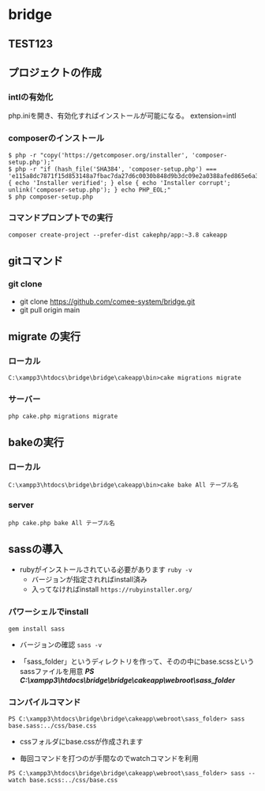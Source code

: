 # bridge
## TEST123


## プロジェクトの作成
### intlの有効化
php.iniを開き、有効化すればインストールが可能になる。
extension=intl

### composerのインストール
```
$ php -r "copy('https://getcomposer.org/installer', 'composer-setup.php');"
$ php -r "if (hash_file('SHA384', 'composer-setup.php') === 'e115a8dc7871f15d853148a7fbac7da27d6c0030b848d9b3dc09e2a0388afed865e6a3d6b3c0fad45c48e2b5fc1196ae') { echo 'Installer verified'; } else { echo 'Installer corrupt'; unlink('composer-setup.php'); } echo PHP_EOL;"
$ php composer-setup.php
```

### コマンドプロンプトでの実行
```
composer create-project --prefer-dist cakephp/app:~3.8 cakeapp
```

## gitコマンド
### git clone
- git clone https://github.com/comee-system/bridge.git
- git pull origin main

## migrate の実行
### ローカル
`C:\xampp3\htdocs\bridge\bridge\cakeapp\bin>cake migrations migrate`
### サーバー
`php cake.php migrations migrate`
## bakeの実行
### ローカル
`C:\xampp3\htdocs\bridge\bridge\cakeapp\bin>cake bake All テーブル名`
### server
`php cake.php bake All テーブル名`



## sassの導入
- rubyがインストールされている必要があります
`ruby -v`
  - バージョンが指定されればinstall済み
  - 入ってなければinstall `https://rubyinstaller.org/`

### パワーシェルでinstall
`gem install sass`
- バージョンの確認
`sass -v`


- 「sass_folder」というディレクトリを作って、そのの中にbase.scssというsassファイルを用意
 ***PS C:\xampp3\htdocs\bridge\bridge\cakeapp\webroot\sass_folder***

### コンパイルコマンド
`` PS C:\xampp3\htdocs\bridge\bridge\cakeapp\webroot\sass_folder> sass base.sass:../css/base.css ``
- cssフォルダにbase.cssが作成されます

- 毎回コマンドを打つのが手間なのでwatchコマンドを利用

`` PS C:\xampp3\htdocs\bridge\bridge\cakeapp\webroot\sass_folder> sass --watch base.scss:../css/base.css ``
